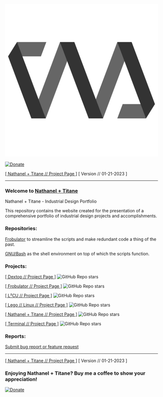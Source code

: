 ![Nathanel + Titane](https://raw.githubusercontent.com/nathaneltitane/nathaneltitane/main/nathaneltitane.svg)

[![Donate](https://img.shields.io/badge/Donate-PayPal-000000.svg?style=for-the-badge)](https://www.paypal.com/donate/?hosted_button_id=2WZT7PCW3XDX6)

[[ Nathanel + Titane // Project Page ]](https://github.com/nathaneltitane/nathaneltitane) [ Version // 01-21-2023 ]

---

### Welcome to [Nathanel + Titane](https://nathaneltitane.com)

Nathanel + Titane - Industrial Design Portfolio

This repository contains the website created for the presentation of a comprehensive portfolio of industrial design projects and accomplishments.

### Repositories:

[Frobulator](https://github.com/nathaneltitane/frobulator) to streamline the scripts and make redundant code a thing of the past.

[GNU/Bash](https://github.com/gitGNU/gnu_bash) as the shell environment on top of which the scripts function.

### Projects:

[[ Dextop // Project Page ]](https://github.com/nathaneltitane/dextop)
![GitHub Repo stars](https://img.shields.io/github/stars/nathaneltitane/dextop?style=for-the-badge&logo=gnubash&logoColor=ffffff)

[[ Frobulator // Project Page ]](https://github.com/nathaneltitane/frobulator)
![GitHub Repo stars](https://img.shields.io/github/stars/nathaneltitane/frobulator?style=for-the-badge&logo=gnubash&logoColor=ffffff)

[[ L²CU // Project Page ]](https://github.com/nathaneltitane/l2cu)
![GitHub Repo stars](https://img.shields.io/github/stars/nathaneltitane/l2cu?style=for-the-badge&logo=gnubash&logoColor=ffffff)

[[ Lego // Linux // Project Page ]](https://github.com/nathaneltitane/legolinux)
![GitHub Repo stars](https://img.shields.io/github/stars/nathaneltitane/legolinux?style=for-the-badge&logo=gnubash&logoColor=ffffff)

[[ Nathanel + Titane // Project Page ]](https://github.com/nathaneltitane/nathaneltitane)
![GitHub Repo stars](https://img.shields.io/github/stars/nathaneltitane/nathaneltitane?style=for-the-badge&logo=gnubash&logoColor=ffffff)

[[ Terminal // Project Page ]](https://github.com/nathaneltitane/terminal)
![GitHub Repo stars](https://img.shields.io/github/stars/nathaneltitane/terminal?style=for-the-badge&logo=gnubash&logoColor=ffffff)

### Reports:

[Submit bug report or feature request](https://github.com/nathaneltitane/nathaneltitane/issues)

---

[[ Nathanel + Titane // Project Page ]](https://github.com/nathaneltitane/nathaneltitane) [ Version // 01-21-2023 ]

### Enjoying Nathanel + Titane? Buy me a coffee to show your appreciation!

[![Donate](https://img.shields.io/badge/Donate-PayPal-000000.svg?style=for-the-badge)](https://www.paypal.com/donate/?hosted_button_id=2WZT7PCW3XDX6)
